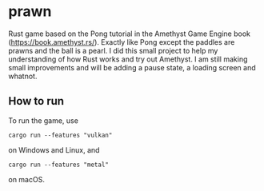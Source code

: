 # prawn

Rust game based on the Pong tutorial in the Amethyst Game Engine book (https://book.amethyst.rs/). Exactly like Pong except the paddles are prawns and the ball is a pearl. I did this small project to help my understanding of how Rust works and try out Amethyst. I am still making small improvements and will be adding a pause state, a loading screen and whatnot. 


## How to run

To run the game, use

```
cargo run --features "vulkan"
```

on Windows and Linux, and

```
cargo run --features "metal"
```

on macOS.
